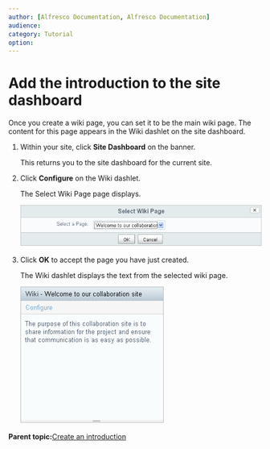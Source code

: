 ```yaml
---
author: [Alfresco Documentation, Alfresco Documentation]
audience: 
category: Tutorial
option: 
---
```


# Add the introduction to the site dashboard

Once you create a wiki page, you can set it to be the main wiki page. The content for this page appears in the Wiki dashlet on the site dashboard.

1.  Within your site, click **Site Dashboard** on the banner.

    This returns you to the site dashboard for the current site.

2.  Click **Configure** on the Wiki dashlet.

    The Select Wiki Page page displays.

    ![Select Wiki Page](../images/SelectWikiPage.png)

3.  Click **OK** to accept the page you have just created.

    The Wiki dashlet displays the text from the selected wiki page.

    ![Wiki dashlet](../images/WikiDashlet-configured.png)


**Parent topic:**[Create an introduction](../tasks/gs-intro-create.md)

